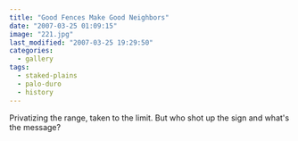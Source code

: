 ```yaml
---
title: "Good Fences Make Good Neighbors"
date: "2007-03-25 01:09:15"
image: "221.jpg"
last_modified: "2007-03-25 19:29:50"
categories:
  - gallery
tags:
  - staked-plains
  - palo-duro
  - history  
---
```


Privatizing the range, taken to the limit. But who shot up the sign and what's the message?
